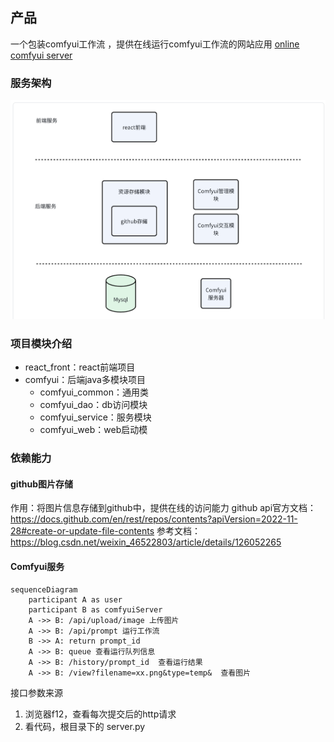 ## 产品
一个包装comfyui工作流 ，提供在线运行comfyui工作流的网站应用
[online comfyui server](https://comfyui.fkyang.com/)

### 服务架构
![service](https://raw.githubusercontent.com/fkYang/CloudingPhoto/master/mac/mac_202505191704695.png)

### 项目模块介绍
- react_front：react前端项目
- comfyui：后端java多模块项目
  - comfyui_common：通用类
  - comfyui_dao：db访问模块
  - comfyui_service：服务模块
  - comfyui_web：web启动模

### 依赖能力

#### github图片存储
作用：将图片信息存储到github中，提供在线的访问能力
github api官方文档：https://docs.github.com/en/rest/repos/contents?apiVersion=2022-11-28#create-or-update-file-contents
参考文档：https://blog.csdn.net/weixin_46522803/article/details/126052265

#### Comfyui服务

```mermaid
sequenceDiagram
    participant A as user
    participant B as comfyuiServer
    A ->> B: /api/upload/image 上传图片
    A ->> B: /api/prompt 运行工作流
    B ->> A: return prompt_id
    A ->> B: queue 查看运行队列信息
    A ->> B: /history/prompt_id  查看运行结果
    A ->> B: /view?filename=xx.png&type=temp&  查看图片
```
接口参数来源
1. 浏览器f12，查看每次提交后的http请求
2. 看代码，根目录下的 server.py 